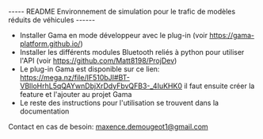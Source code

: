 ----- README Environnement de simulation pour le trafic de modèles réduits de véhicules ------

- Installer Gama en mode développeur avec le plug-in (voir https://gama-platform.github.io/)
- Installer les différents modules Bluetooth reliés à python pour utiliser l'API (voir https://github.com/Matt8198/ProjDev)
- Le plug-in Gama est disponible sur ce lien: https://mega.nz/file/IF510bJI#BT-VBlloHrhL5qQAYwnDbjXrDdyFbvQFB3-_4IuKHK0 il faut ensuite créer la feature et l'ajouter au projet Gama
- Le reste des instructions pour l'utilisation se trouvent dans la documentation


Contact en cas de besoin: maxence.demougeot1@gmail.com
